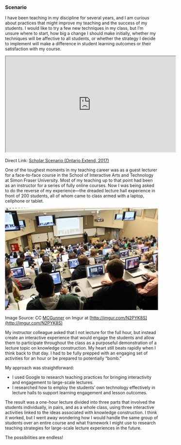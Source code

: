 ### Scenario

I have been teaching in my discipline for several years, and I am curious about practices that might improve my teaching and the success of my students. I would like to try a few new techniques in my class, but I’m unsure where to start, how big a change I should make initially, whether my techniques will be affective to all students, or whether the strategy I decide to implement will make a difference in student learning outcomes or their satisfaction with my course.

<div class="video-container-4by3"><iframe width="560" height="315" src="https://www.youtube.com/embed/CoMWfeSKnRw"></iframe></div>

Direct Link: [Scholar Scenario (Ontario Extend, 2017)](https://youtu.be/CoMWfeSKnRw)

One of the toughest moments in my teaching career was as a guest lecturer for a face-to-face course in the School of Interactive Arts and Technology at Simon Fraser University. Most of my teaching up to that point had been as an instructor for a series of fully online courses. Now I was being asked to do the reverse of my experience—the dreaded lecture hall experience in front of 200 students, all of whom came to class armed with a laptop, cellphone or tablet.

![Students sit facing the front in a tiered lecture theatre with laptops open.](images/N2PYK8S.jpeg)

Image Source: CC [MCGunner](http://imgur.com/user/MCGunner) on Imgur at [http://imgur.com/N2PYK8S](http://imgur.com/N2PYK8S)

My instructor colleague asked that I not lecture for the full hour, but instead create an interactive experience that would engage the students and allow them to participate throughout the class as a purposeful demonstration of a lecture topic on knowledge construction. My heart still beats rapidly when I think back to that day. I had to be fully prepped with an engaging set of activities for an hour or be prepared to potentially “bomb.”

My approach was straightforward:

*   I used Google to research teaching practices for bringing interactivity and engagement to large-scale lectures.
*   I researched how to employ the students’ own technology effectively in lecture halls to support learning engagement and lesson outcomes.

The result was a one-hour lecture divided into three parts that involved the students individually, in pairs, and as a whole class, using three interactive activities linked to the ideas associated with knowledge construction. I think it worked, but I went away wondering how I would handle the same group of students over an entire course and what framework I might use to research teaching strategies for large-scale lecture experiences in the future.

The possibilities are endless!
